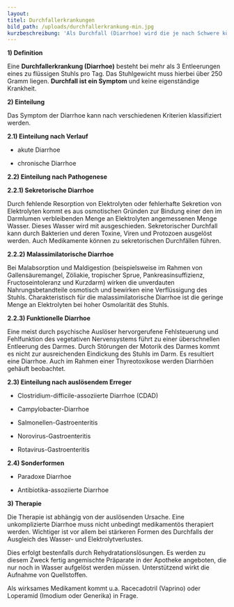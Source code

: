 ```yaml
---
layout:
titel: Durchfallerkrankungen
bild_path: /uploads/durchfallerkrankung-min.jpg
kurzbeschreibung: 'Als Durchfall (Diarrhoe) wird die je nach Schwere kürzer oder auch lang anhaltende Abgabe von zu flüssigem Stuhl bezeichnet. Durchfall kann ein Symptom vieler Erkrankungen (z. B. Infektionen, Nahrungsmittelvergiftungen, Tumoren) sein. Weltweit erkranken pro Jahr schätzungsweise rund vier Milliarden Menschen an Durchfall, 7,5 Millionen Menschen (vor allem Kinder) sterben an den Folgen.'
---
```



**1) Definition**

Eine **Durchfallerkrankung (Diarrhoe)** besteht bei mehr als 3 Entleerungen eines zu flüssigen Stuhls pro Tag. Das Stuhlgewicht muss hierbei über 250 Gramm liegen. **Durchfall ist ein Symptom** und keine eigenständige Krankheit.

**2) Einteilung**

Das Symptom der Diarrhoe kann nach verschiedenen Kriterien klassifiziert werden.

**2.1) Einteilung nach Verlauf**

* akute Diarrhoe

* chronische Diarrhoe

**2.2) Einteilung nach Pathogenese**

**2.2.1) Sekretorische Diarrhoe**

Durch fehlende Resorption von Elektrolyten oder fehlerhafte Sekretion von Elektrolyten kommt es aus osmotischen Gründen zur Bindung einer den im Darmlumen verbleibenden Menge an Elektrolyten angemessenen Menge Wasser. Dieses Wasser wird mit ausgeschieden. Sekretorischer Durchfall kann durch Bakterien und deren Toxine, Viren und Protozoen ausgelöst werden. Auch Medikamente können zu sekretorischen Durchfällen führen.

**2.2.2) Malassimilatorische Diarrhoe**

Bei Malabsorption und Maldigestion (beispielsweise im Rahmen von Gallensäuremangel, Zöliakie, tropischer Sprue, Pankreasinsuffizienz, Fructoseintoleranz und Kurzdarm) wirken die unverdauten Nahrungsbetandteile osmotisch und bewirken eine Verflüssigung des Stuhls. Charakteristisch für die malassimilatorische Diarrhoe ist die geringe Menge an Elektrolyten bei hoher Osmolarität des Stuhls.

**2.2.3) Funktionelle Diarrhoe**

Eine meist durch psychische Auslöser hervorgerufene Fehlsteuerung und Fehlfunktion des vegetativen Nervensystems führt zu einer überschnellen Entleerung des Darmes. Durch Störungen der Motorik des Darmes kommt es nicht zur ausreichenden Eindickung des Stuhls im Darm. Es resultiert eine Diarrhoe. Auch im Rahmen einer Thyreotoxikose werden Diarrhöen gehäuft beobachtet.

**2.3) Einteilung nach auslösendem Erreger**

* Clostridium-difficile-assoziierte Diarrhoe (CDAD)

* Campylobacter-Diarrhoe

* Salmonellen-Gastroenteritis

* Norovirus-Gastroenteritis

* Rotavirus-Gastroenteritis

**2.4) Sonderformen**

* Paradoxe Diarrhoe

* Antibiotika-assoziierte Diarrhoe

**3) Therapie**

Die Therapie ist abhängig von der auslösenden Ursache. Eine unkomplizierte Diarrhoe muss nicht unbedingt medikamentös therapiert werden. Wichtiger ist vor allem bei stärkeren Formen des Durchfalls der Ausgleich des Wasser- und Elektrolytverlustes.

Dies erfolgt bestenfalls durch Rehydratationslösungen. Es werden zu diesem Zweck fertig angemischte Präparate in der Apotheke angeboten, die nur noch in Wasser aufgelöst werden müssen. Unterstützend wirkt die Aufnahme von Quellstoffen.

Als wirksames Medikament kommt u.a. Racecadotril (Vaprino) oder Loperamid (Imodium oder Generika) in Frage.